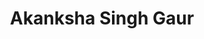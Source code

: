 ---
author-id: ug-2019-asg
title: Akanksha Singh Gaur
bio-small: "When I'm not procrastinating, I like to read novels and binge shows or maybe that's how I procrastinate."
bio-large: "This 2019 batch Indorin is a bundle of sentimental soulfulness. Currently, she is deftly balancing her academics with co-Chief Editorship of 'The Articulate'. Has delusions of grandeur regarding her cooking skills."
avatar: https://img.freepik.com/free-vector/flat-design-geometric-pattern-illustration_23-2149905757.jpg?w=740&t=st=1680333977~exp=1680334577~hmac=2a093569c87642a9b3ae2dc014af60a8a5b08f9322dc04be6fa9ac48c3c9828b
twitter: 
instagram:
multiple: true
---